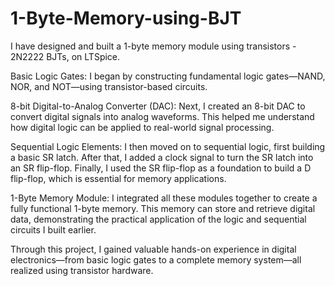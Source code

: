 # 1-Byte-Memory-using-BJT

I have designed and built a 1-byte memory module using transistors - 2N2222 BJTs, on LTSpice.

Basic Logic Gates:
I began by constructing fundamental logic gates—NAND, NOR, and NOT—using transistor-based circuits.

8-bit Digital-to-Analog Converter (DAC):
Next, I created an 8-bit DAC to convert digital signals into analog waveforms. This helped me understand how digital logic can be applied to real-world signal processing.

Sequential Logic Elements:
I then moved on to sequential logic, first building a basic SR latch. After that, I added a clock signal to turn the SR latch into an SR flip-flop. Finally, I used the SR flip-flop as a foundation to build a D flip-flop, which is essential for memory applications.

1-Byte Memory Module:
I integrated all these modules together to create a fully functional 1-byte memory. This memory can store and retrieve digital data, demonstrating the practical application of the logic and sequential circuits I built earlier.

Through this project, I gained valuable hands-on experience in digital electronics—from basic logic gates to a complete memory system—all realized using transistor hardware.
